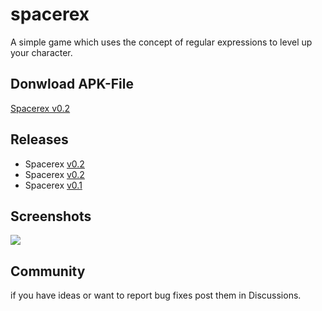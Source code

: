 # spacerex
A simple game which uses the concept of regular expressions to level up your character.

## Donwload APK-File
[Spacerex v0.2](https://github.com/prietzem/spacerex/releases/download/v0.3/Spacerex.apk)

## Releases
* Spacerex [v0.2](https://github.com/prietzem/spacerex/releases/tag/v0.3)
* Spacerex [v0.2](https://github.com/prietzem/spacerex/releases/tag/v0.2)
* Spacerex [v0.1](https://github.com/prietzem/spacerex/releases/tag/v0.1)

## Screenshots
![](https://github.com/prietzem/spacerex/assets/57572233/fa94be2e-9969-4echttps://www.youtube.com/watch?v=RxHJdapz2p0e-8660-b44cd73b8b4a)

## Community
if you have ideas or want to report bug fixes post them in Discussions.
